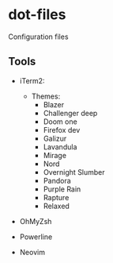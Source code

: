 # dot-files
Configuration files

## Tools
* iTerm2:
  * Themes:
    * Blazer
    * Challenger deep
    * Doom one
    * Firefox dev
    * Galizur
    * Lavandula
    * Mirage
    * Nord
    * Overnight Slumber
    * Pandora
    * Purple Rain
    * Rapture
    * Relaxed

* OhMyZsh
* Powerline
* Neovim
